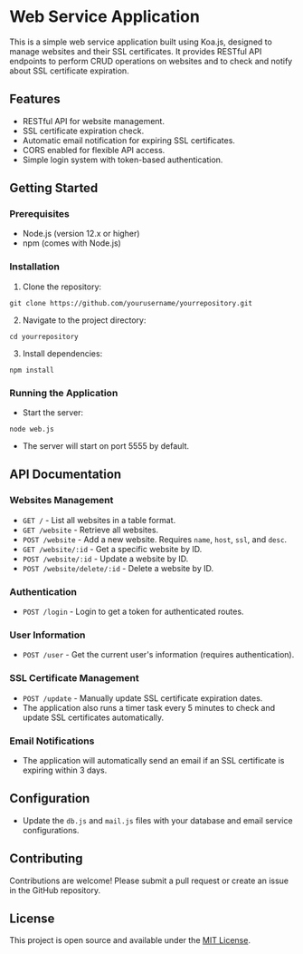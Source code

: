 # Web Service Application

This is a simple web service application built using Koa.js, designed to manage websites and their SSL certificates. It provides RESTful API endpoints to perform CRUD operations on websites and to check and notify about SSL certificate expiration.

## Features

- RESTful API for website management.
- SSL certificate expiration check.
- Automatic email notification for expiring SSL certificates.
- CORS enabled for flexible API access.
- Simple login system with token-based authentication.

## Getting Started

### Prerequisites

- Node.js (version 12.x or higher)
- npm (comes with Node.js)

### Installation

1. Clone the repository:

```
git clone https://github.com/yourusername/yourrepository.git
```

2. Navigate to the project directory:

```
cd yourrepository
```

3. Install dependencies:

```
npm install
```


### Running the Application

- Start the server:

```
node web.js
```

- The server will start on port 5555 by default.

## API Documentation

### Websites Management

- `GET /` - List all websites in a table format.
- `GET /website` - Retrieve all websites.
- `POST /website` - Add a new website. Requires `name`, `host`, `ssl`, and `desc`.
- `GET /website/:id` - Get a specific website by ID.
- `POST /website/:id` - Update a website by ID.
- `POST /website/delete/:id` - Delete a website by ID.

### Authentication

- `POST /login` - Login to get a token for authenticated routes.

### User Information

- `POST /user` - Get the current user's information (requires authentication).

### SSL Certificate Management

- `POST /update` - Manually update SSL certificate expiration dates.
- The application also runs a timer task every 5 minutes to check and update SSL certificates automatically.

### Email Notifications

- The application will automatically send an email if an SSL certificate is expiring within 3 days.

## Configuration

- Update the `db.js` and `mail.js` files with your database and email service configurations.

## Contributing

Contributions are welcome! Please submit a pull request or create an issue in the GitHub repository.

## License

This project is open source and available under the [MIT License](LICENSE).